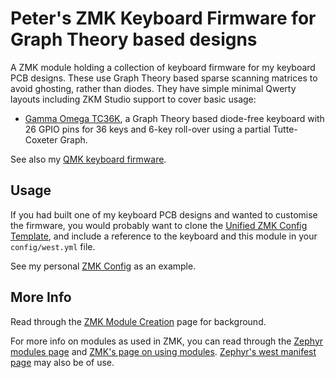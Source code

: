 # Peter's ZMK Keyboard Firmware for Graph Theory based designs

A ZMK module holding a collection of keyboard firmware for my keyboard PCB designs.
These use Graph Theory based sparse scanning matrices to avoid ghosting, rather than diodes.
They have simple minimal Qwerty layouts including ZKM Studio support to cover basic usage:

* [Gamma Omega TC36K](boards/shields/tc36k), a Graph Theory based diode-free keyboard with
  26 GPIO pins for 36 keys and 6-key roll-over using a partial Tutte-Coxeter Graph.

See also my [QMK keyboard firmware](https://github.com/peterjc/qmk_userspace).

## Usage

If you had built one of my keyboard PCB designs and wanted to customise the firmware, you
would probably want to clone the [Unified ZMK Config
Template](https://github.com/zmkfirmware/unified-zmk-config-template), and include a
reference to the keyboard and this module in your `config/west.yml` file. 

See my personal [ZMK Config](https://github.com/peterjc/zmk-config) as an example.

## More Info

Read through the [ZMK Module Creation](https://zmk.dev/docs/development/module-creation)
page for background.

For more info on modules as used in ZMK, you can read through the [Zephyr modules
page](https://docs.zephyrproject.org/3.5.0/develop/modules.html) and [ZMK's page
on using modules](https://zmk.dev/docs/features/modules). [Zephyr's west manifest
page](https://docs.zephyrproject.org/3.5.0/develop/west/manifest.html#west-manifests)
may also be of use.
